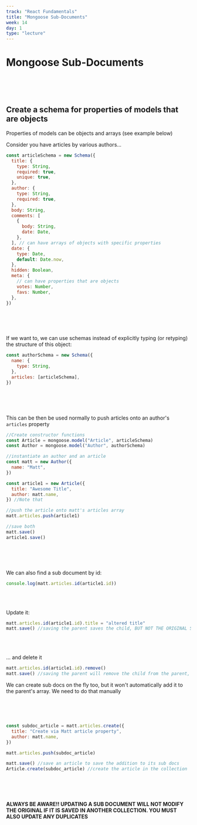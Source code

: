 ```yaml
---
track: "React Fundamentals"
title: "Mongoose Sub-Documents"
week: 14
day: 1
type: "lecture"
---
```


# Mongoose Sub-Documents

<br>
<br>
<br>

<!-- ## Lesson Objectives

1. Create a schema for properties of models that are objects

<br>
<br>
<br> -->

## Create a schema for properties of models that are objects

Properties of models can be objects and arrays (see example below)

Consider you have articles by various authors...

```javascript
const articleSchema = new Schema({
  title: {
    type: String,
    required: true,
    unique: true,
  },
  author: {
    type: String,
    required: true,
  },
  body: String,
  comments: [
    {
      body: String,
      date: Date,
    },
  ], // can have arrays of objects with specific properties
  date: {
    type: Date,
    default: Date.now,
  },
  hidden: Boolean,
  meta: {
    // can have properties that are objects
    votes: Number,
    favs: Number,
  },
})
```

<br>
<br>
<br>

If we want to, we can use schemas instead of explicitly typing (or retyping) the structure of this object:

```javascript
const authorSchema = new Schema({
  name: {
    type: String,
  },
  articles: [articleSchema],
})
```

<br>
<br>
<br>

This can be then be used normally to push articles onto an author's `articles` property

```javascript
//Create constructor functions
const Article = mongoose.model("Article", articleSchema)
const Author = mongoose.model("Author", authorSchema)

//instantiate an author and an article
const matt = new Author({
  name: "Matt",
})

const article1 = new Article({
  title: "Awesome Title",
  author: matt.name,
}) //Note that

//push the article onto matt's articles array
matt.articles.push(article1)

//save both
matt.save()
article1.save()
```

<br>
<br>
<br>

We can also find a sub document by id:

```javascript
console.log(matt.articles.id(article1.id))
```

<br>
<br>

Update it:

```javascript
matt.articles.id(article1.id).title = "altered title"
matt.save() //saving the parent saves the child, BUT NOT THE ORIGINAL SAVED IN THE ARTICLES COLLECTION
```

<br>
<br>

... and delete it

```javascript
matt.articles.id(article1.id).remove()
matt.save() //saving the parent will remove the child from the parent, BUT WILL NOT REMOVE THE ORIGINAL SAVED IN THE ARTICLES COLLECTION
```

We can create sub docs on the fly too, but it won't automatically add it to the parent's array. We need to do that manually

<br>
<br>
<br>

```javascript
const subdoc_article = matt.articles.create({
  title: "Create via Matt article property",
  author: matt.name,
})

matt.articles.push(subdoc_article)

matt.save() //save an article to save the addition to its sub docs
Article.create(subdoc_article) //create the article in the collection
```

<br>
<br>
<br>

**ALWAYS BE AWARE!! UPDATING A SUB DOCUMENT WILL NOT MODIFY THE ORIGINAL IF IT IS SAVED IN ANOTHER COLLECTION. YOU MUST ALSO UPDATE ANY DUPLICATES**
